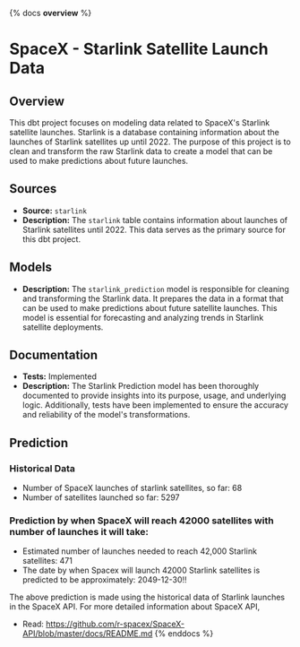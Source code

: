 {% docs __overview__ %}
# SpaceX - Starlink Satellite Launch Data

## Overview
This dbt project focuses on modeling data related to SpaceX's Starlink satellite launches. Starlink is a database containing information about the launches of Starlink satellites up until 2022. The purpose of this project is to clean and transform the raw Starlink data to create a model that can be used to make predictions about future launches.

## Sources
- **Source:** `starlink`
- **Description:** The `starlink` table contains information about launches of Starlink satellites until 2022. This data serves as the primary source for this dbt project.

## Models
- **Description:** The `starlink_prediction` model is responsible for cleaning and transforming the Starlink data. It prepares the data in a format that can be used to make predictions about future satellite launches. This model is essential for forecasting and analyzing trends in Starlink satellite deployments.

## Documentation
- **Tests:** Implemented
- **Description:** The Starlink Prediction model has been thoroughly documented to provide insights into its purpose, usage, and underlying logic. Additionally, tests have been implemented to ensure the accuracy and reliability of the model's transformations.

## Prediction
### Historical Data 
- Number of SpaceX launches of starlink satellites, so far: 68
- Number of satellites launched so far: 5297

### Prediction by when SpaceX will reach 42000 satellites with number of launches it will take:
- Estimated number of launches needed to reach 42,000 Starlink satellites: 471
- The date by when Spacex will launch 42000 Starlink satellites is predicted to be approximately: 2049-12-30!!

The above prediction is made using the historical data of Starlink launches in the SpaceX API. 
For more detailed information about SpaceX API, 
- Read: https://github.com/r-spacex/SpaceX-API/blob/master/docs/README.md
{% enddocs %}

